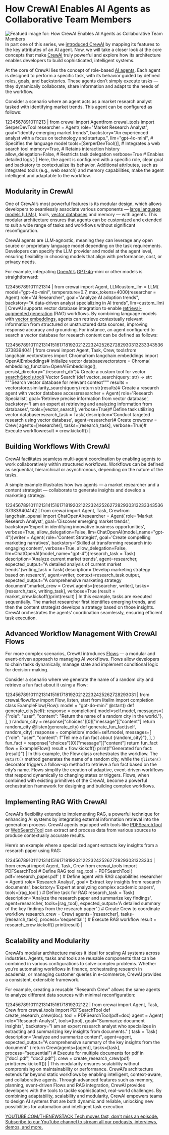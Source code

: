 # How CrewAI Enables AI Agents as Collaborative Team Members
![Featued image for: How CrewAI Enables AI Agents as Collaborative Team Members](https://cdn.thenewstack.io/media/2024/12/421f6a2c-allison-saeng-gxjay46atxo-unsplashb-1024x576.jpg)
In part one of this series, we [introduced CrewAI](https://thenewstack.io/developer-guide-to-the-crewai-agent-framework-for-python/) by mapping its features to the key attributes of an AI agent. Now, we will take a closer look at the core concepts that make [CrewAI](https://www.crewai.com/) truly powerful and explore how its architecture enables developers to build sophisticated, intelligent systems.

At the core of CrewAI lies the concept of role-based [AI agents](https://thenewstack.io/ai-agents-a-comprehensive-introduction-for-developers/). Each agent is designed to perform a specific task, with its behavior guided by defined roles, goals, and backstories. These agents don’t simply execute tasks — they dynamically collaborate, share information and adapt to the needs of the workflow.

Consider a scenario where an agent acts as a market research analyst tasked with identifying market trends. This agent can be configured as follows:

12345678910111213 |
from crewai import Agentfrom crewai_tools import SerperDevTool researcher = Agent( role="Market Research Analyst", goal="Identify emerging market trends", backstory="An experienced analyst with a focus on technology and startups.", llm="gpt-4o-mini", # Specifies the language model tools=[SerperDevTool()], # Integrates a web search tool memory=True, # Retains interaction history allow_delegation=False, # Restricts task delegation verbose=True # Enables detailed logs ) |
Here, the agent is configured with a specific role, clear goal and backstory to contextualize its behavior. Additional attributes, such as integrated tools (e.g., web search) and memory capabilities, make the agent intelligent and adaptable to the workflow.
## Modularity in CrewAI
One of CrewAI’s most powerful features is its modular design, which allows developers to seamlessly associate various components — [large language models (LLMs)](https://thenewstack.io/llm/), tools, [vector databases](https://thenewstack.io/elasticsearch-was-great-but-vector-databases-are-the-future/) and memory — with agents. This modular architecture ensures that agents can be customized and extended to suit a wide range of tasks and workflows without significant reconfiguration.

CrewAI agents are LLM-agnostic, meaning they can leverage any open source or proprietary language model depending on the task requirements. Developers can specify the LLM provider and model at the agent level, ensuring flexibility in choosing models that align with performance, cost, or privacy needs.

For example, integrating [OpenAI’s](https://thenewstack.io/beyond-chatgpt-exploring-the-openai-platform/) [GPT-4o](https://thenewstack.io/openais-realtime-api-takes-a-bow/)-mini or other models is straightforward:

1234567891011121314 |
from crewai import Agent, LLMcustom_llm = LLM( model="gpt-4o-mini", temperature=0.7, max_tokens=4000)researcher = Agent( role="AI Researcher", goal="Analyze AI adoption trends", backstory="A data-driven analyst specializing in AI trends", llm=custom_llm) |
CrewAI supports vector database integration to enable [retrieval-augmented generation](https://thenewstack.io/freshen-up-llms-with-retrieval-augmented-generation/) (RAG) workflows. By combining language models with [vector embeddings](https://thenewstack.io/vector-embeddings-explained-a-beginners-guide-to-powerful-ai/), agents can retrieve contextually relevant information from structured or unstructured data sources, improving response accuracy and grounding.
For instance, an agent configured to search a vector database for research content can be defined as follows:

1234567891011121314151617181920212223242526272829303132333435363738394041 |
from crewai import Agent, Task, Crew, toolsfrom langchain.vectorstores import Chromafrom langchain.embeddings import OpenAIEmbeddings# Initialize vector databasevectorstore = Chroma( embedding_function=OpenAIEmbeddings(), persist_directory="./research_db")# Create a custom tool for vector search@tools.tool('Vector Search')def vector_search(query: str) -> str: """Search vector database for relevant context""" results = vectorstore.similarity_search(query) return str(results)# Create a research agent with vector database accessresearcher = Agent( role='Research Specialist', goal='Retrieve precise information from vector database', backstory='I am an expert at retrieving and analyzing information from databases', tools=[vector_search], verbose=True)# Define task utilizing vector databaseresearch_task = Task( description='Conduct targeted research using vector database', agent=researcher)# Create crewcrew = Crew( agents=[researcher], tasks=[research_task], verbose=True)# Execute workflowresult = crew.kickoff() |
## Building Workflows With CrewAI
CrewAI facilitates seamless multi-agent coordination by enabling agents to work collaboratively within structured workflows. Workflows can be defined as sequential, hierarchical or asynchronous, depending on the nature of the tasks.

A simple example illustrates how two agents — a market researcher and a content strategist — collaborate to generate insights and develop a marketing strategy.

123456789101112131415161718192021222324252627282930313233343536373839404142 |
from crewai import Agent, Task, Crewfrom langchain_openai import ChatOpenAIresearcher = Agent( role='Market Research Analyst', goal='Discover emerging market trends', backstory='Expert in identifying innovative business opportunities', verbose=True, allow_delegation=False, llm=ChatOpenAI(model_name="gpt-4"))writer = Agent( role='Content Strategist', goal='Create compelling marketing narratives', backstory='Skilled at transforming research into engaging content', verbose=True, allow_delegation=False, llm=ChatOpenAI(model_name="gpt-4"))research_task = Task( description='Analyze current market trends', agent=researcher, expected_output="A detailed analysis of current market trends")writing_task = Task( description='Develop marketing strategy based on research', agent=writer, context=research_task.output, expected_output="A comprehensive marketing strategy document")market_crew = Crew( agents=[researcher, writer], tasks=[research_task, writing_task], verbose=True )result = market_crew.kickoff()print(result) |
In this example, tasks are executed sequentially. The market researcher first identifies emerging trends, and then the content strategist develops a strategy based on those insights. CrewAI orchestrates the agents’ coordination seamlessly, ensuring efficient task execution.
## Advanced Workflow Management With CrewAI Flows
For more complex scenarios, CrewAI introduces [Flows](https://docs.crewai.com/concepts/flows) — a modular and event-driven approach to managing AI workflows. Flows allow developers to chain tasks dynamically, manage state and implement conditional logic for decision-making.

Consider a scenario where we generate the name of a random city and retrieve a fun fact about it using a Flow:

12345678910111213141516171819202122232425262728293031 |
from crewai.flow.flow import Flow, listen, start from litellm import completion class ExampleFlow(Flow): model = "gpt-4o-mini" @start() def generate_city(self): response = completion( model=self.model, messages=[ {"role": "user", "content": "Return the name of a random city in the world."}, ], ) random_city = response["choices"][0]["message"]["content"] return random_city @listen(generate_city) def generate_fun_fact(self, random_city): response = completion( model=self.model, messages=[ {"role": "user", "content": f"Tell me a fun fact about {random_city}"}, ], ) fun_fact = response["choices"][0]["message"]["content"] return fun_fact flow = ExampleFlow() result = flow.kickoff() print(f"Generated fun fact: {result}") |
In this example, the Flow class orchestrates the workflow. The `@start()`
method generates the name of a random city, while the `@listen()`
decorator triggers a follow-up method to retrieve a fun fact based on the city’s name. Flows simplify the creation of adaptive, event-driven workflows that respond dynamically to changing states or triggers.
Flows, when combined with existing primitives of the CrewAI, become a powerful orchestration framework for designing and building complex workflows.

## Implementing RAG With CrewAI
CrewAI’s flexibility extends to implementing RAG, a powerful technique for enhancing AI systems by integrating external information retrieval into the generation process. CrewAI agents equipped with tools like [PDFSearchTool](https://docs.crewai.com/tools/pdfsearchtool) or [WebSearchTool](https://docs.crewai.com/tools/websitesearchtool) can extract and process data from various sources to produce contextually accurate results.

Here’s an example where a specialized agent extracts key insights from a research paper using RAG:

12345678910111213141516171819202122232425262728293031323334 |
from crewai import Agent, Task, Crew from crewai_tools import PDFSearchTool # Define RAG tool rag_tool = PDFSearchTool( pdf='research_paper.pdf' ) # Define agent with RAG capabilities researcher = Agent( role='Research Analyst', goal='Extract key insights from research documents', backstory='Expert at analyzing complex academic papers', tools=[rag_tool] ) # Define task for RAG research_task = Task( description='Analyze the research paper and summarize key findings', agent=researcher, tools=[rag_tool], expected_output='A detailed summary of the key findings from the research paper' ) # Create Crew to coordinate workflow research_crew = Crew( agents=[researcher], tasks=[research_task], process='sequential' ) # Execute RAG workflow result = research_crew.kickoff() print(result) |
## Scalability and Modularity
CrewAI’s modular architecture makes it ideal for scaling AI systems across industries. Agents, tasks and tools are reusable components that can be combined in various configurations to solve complex problems. Whether you’re automating workflows in finance, orchestrating research in academia, or managing customer queries in e-commerce, CrewAI provides a consistent, extensible framework.

For example, creating a reusable “Research Crew” allows the same agents to analyze different data sources with minimal reconfiguration:

12345678910111213141516171819202122 |
from crewai import Agent, Task, Crew from crewai_tools import PDFSearchTool def create_research_crew(doc): tool = PDFSearchTool(pdf=doc) agent = Agent( role="Research Analyst", tools=[tool], goal="Summarize document insights", backstory="I am an expert research analyst who specializes in extracting and summarizing key insights from documents." ) task = Task( description="Analyze and summarize content", agent=agent, expected_output="A comprehensive summary of the key insights from the document" ) return Crew(agents=[agent], tasks=[task], process="sequential") # Execute for multiple documents for pdf in ["doc1.pdf", "doc2.pdf"]: crew = create_research_crew(pdf) print(crew.kickoff()) |
This modularity ensures scalability without compromising on maintainability or performance.
CrewAI’s architecture extends far beyond static workflows by enabling intelligent, context-aware, and collaborative agents. Through advanced features such as memory, planning, event-driven Flows and RAG integration, CrewAI provides developers with the tools to tackle sophisticated, real-world challenges. By combining adaptability, scalability and modularity, CrewAI empowers teams to design AI systems that are both dynamic and reliable, unlocking new possibilities for automation and intelligent task execution.

[
YOUTUBE.COM/THENEWSTACK
Tech moves fast, don't miss an episode. Subscribe to our YouTube
channel to stream all our podcasts, interviews, demos, and more.
](https://youtube.com/thenewstack?sub_confirmation=1)